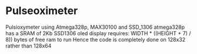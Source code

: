 # Pulseoximeter
Pulsioxymeter using Atmega328p, MAX30100 and SSD_1306
atmega328p has a SRAM of 2Kb 
SSD1306 oled display requires: WIDTH * ((HEIGHT + 7) / 8)) bytes of free ram to run 
Hence the code is completely done on 128x32 rather than 128x64
